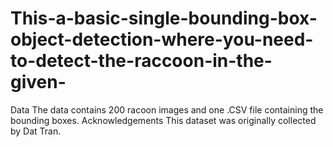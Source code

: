 # This-a-basic-single-bounding-box-object-detection-where-you-need-to-detect-the-raccoon-in-the-given-
Data The data contains 200 racoon images and one .CSV file containing the bounding boxes.  Acknowledgements This dataset was originally collected by Dat Tran.
